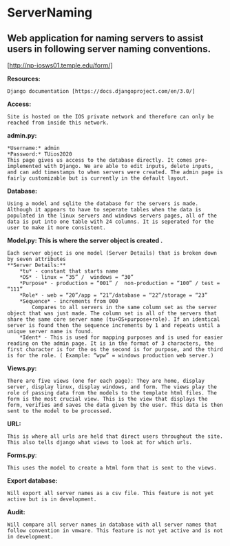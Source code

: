 # ServerNaming

## Web application for naming servers to assist users in following server naming conventions.

[http://np-iosws01.temple.edu/form/] 

**Resources:**

    Django documentation [https://docs.djangoproject.com/en/3.0/]

**Access:**

    Site is hosted on the IOS private network and therefore can only be reached from inside this network.

**admin.py:**

    *Username:* admin
    *Password:* TUios2020
    This page gives us access to the database directly. It comes pre-implemented with Django. We are able to edit inputs, delete inputs, and can add timestamps to when servers were created. The admin page is fairly customizable but is currently in the default layout.

**Database:**

    Using a model and sqlite the database for the servers is made. Although it appears to have to seperate tables when the data is populated in the linux servers and windows servers pages, all of the data is put into one table with 24 columns. It is seperated for the user to make it more consistent.

**Model.py: This is where the server object is created .**

    Each server object is one model (Server Details) that is broken down by seven attributes
    **Server Details:**
        *tu* - constant that starts name
        *OS* - linux = “35” /  windows = “30”
        *Purpose* - production = “001” /  non-production = “100” / test = “111”
        *Role* - web = “20”/app = “21”/database = “22”/storage = “23”
        *Sequence* - increments from 000
            Compares to all servers in the same column set as the server object that was just made. The column set is all of the servers that share the same core server name (tu+OS+purpose+role). If an identical server is found then the sequence increments by 1 and repeats until a unique server name is found.
        *Ident* - This is used for mapping purposes and is used for easier reading on the admin page. It is in the format of 3 characters, the first character is for the os the second is for purpose, and the third is for the role. ( Example: “wpw” = windows production web server.)

**Views.py:** 

    There are five views (one for each page): They are home, display server, display linux, display windows, and form. The views play the role of passing data from the models to the template html files. The form is the most crucial view. This is the view that displays the form, verifies and saves the data given by the user. This data is then sent to the model to be processed. 

**URL:** 

    This is where all urls are held that direct users throughout the site. This also tells django what views to look at for which urls.

**Forms.py**:

    This uses the model to create a html form that is sent to the views.

**Export database:**

    Will export all server names as a csv file. This feature is not yet active but is in development.

**Audit:**

    Will compare all server names in database with all server names that follow convention in vmware. This feature is not yet active and is not in development. 
